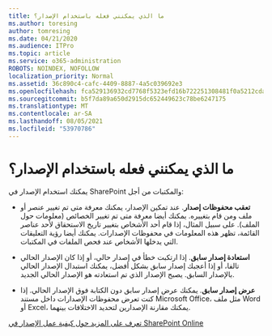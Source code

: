 ```yaml
---
title: ما الذي يمكنني فعله باستخدام الإصدار؟
ms.author: toresing
author: tomresing
ms.date: 04/21/2020
ms.audience: ITPro
ms.topic: article
ms.service: o365-administration
ROBOTS: NOINDEX, NOFOLLOW
localization_priority: Normal
ms.assetid: 36c890c4-cafc-4409-8887-4a5c039692e3
ms.openlocfilehash: fca529136932cd7768f5323efd16b722251308481f0a5212cda5ac5e7dc591d1
ms.sourcegitcommit: b5f7da89a650d2915dc652449623c78be6247175
ms.translationtype: MT
ms.contentlocale: ar-SA
ms.lasthandoff: 08/05/2021
ms.locfileid: "53970786"
---
```

# <a name="what-can-i-do-with-versioning"></a>ما الذي يمكنني فعله باستخدام الإصدار؟

يمكنك استخدام الإصدار في SharePoint والمكتبات من أجل:
  
- **تعقب محفوظات إصدار**. عند تمكين الإصدار، يمكنك معرفة متى تم تغيير عنصر أو ملف ومن قام بتغييره. يمكنك أيضا معرفة متى تم تغيير الخصائص (معلومات حول الملف). على سبيل المثال، إذا قام أحد الأشخاص بتغيير تاريخ الاستحقاق لأحد عناصر القائمة، تظهر هذه المعلومات في محفوظات الإصدارات. يمكنك أيضا رؤية التعليقات التي يدخلها الأشخاص عند فحص الملفات في المكتبات. 
    
- **استعادة إصدار سابق**. إذا ارتكبت خطأ في إصدار حالي، أو إذا كان الإصدار الحالي تالفا، أو إذا أعجبك إصدار سابق بشكل أفضل، يمكنك استبدال الإصدار الحالي بالإصدار السابق. يصبح الإصدار الذي تم استعادته هو الإصدار الحالي الجديد. 
    
- **عرض إصدار سابق**. يمكنك عرض إصدار سابق دون الكتابة فوق الإصدار الحالي. إذا كنت تعرض محفوظات الإصدارات داخل مستند Microsoft Office، مثل ملف Word أو Excel، يمكنك مقارنة الإصدارين لتحديد الاختلافات بينهما. 
    
[تعرف على المزيد حول كيفية عمل الإصدار في SharePoint Online](https://go.microsoft.com/fwlink/?linkid=875710)
  

